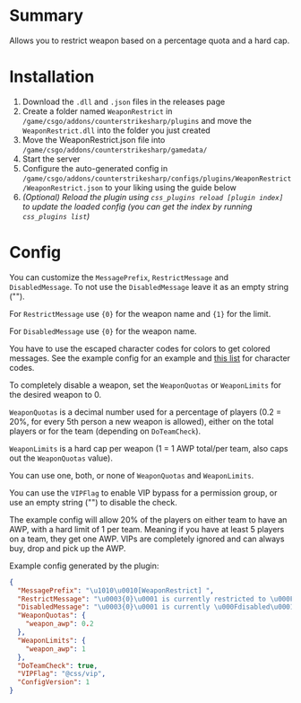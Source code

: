 # Summary
Allows you to restrict weapon based on a percentage quota and a hard cap.

# Installation
1. Download the `.dll` and `.json` files in the releases page
2. Create a folder named `WeaponRestrict` in `/game/csgo/addons/counterstrikesharp/plugins` and move the `WeaponRestrict.dll` into the folder you just created
3. Move the WeaponRestrict.json file into `/game/csgo/addons/counterstrikesharp/gamedata/`
4. Start the server
5. Configure the auto-generated config in `/game/csgo/addons/counterstrikesharp/configs/plugins/WeaponRestrict/WeaponRestrict.json` to your liking using the guide below
6. *(Optional) Reload the plugin using `css_plugins reload [plugin index]` to update the loaded config (you can get the index by running `css_plugins list`)*

# Config
You can customize the `MessagePrefix`, `RestrictMessage` and `DisabledMessage`. To not use the `DisabledMessage` leave it as an empty string ("").

For `RestrictMessage` use `{0}` for the weapon name and `{1}` for the limit.

For `DisabledMessage` use `{0}` for the weapon name. 

You have to use the escaped character codes for colors to get colored messages. See the example config for an example and [this list](https://github.com/roflmuffin/CounterStrikeSharp/blob/e1f9b5635eb21a7e2e31b1783b1b676719f88593/managed/CounterStrikeSharp.API/Modules/Utils/ChatColors.cs#L19) for character codes.

To completely disable a weapon, set the `WeaponQuotas` or `WeaponLimits` for the desired weapon to 0.

`WeaponQuotas` is a decimal number used for a percentage of players (0.2 = 20%, for every 5th person a new weapon is allowed), either on the total players or for the team (depending on `DoTeamCheck`).

`WeaponLimits` is a hard cap per weapon (1 = 1 AWP total/per team, also caps out the `WeaponQuotas` value).

You can use one, both, or none of `WeaponQuotas` and `WeaponLimits`.

You can use the `VIPFlag` to enable VIP bypass for a permission group, or use an empty string ("") to disable the check.

The example config will allow 20% of the players on either team to have an AWP, with a hard limit of 1 per team. Meaning if you have at least 5 players on a team, they get one AWP. 
VIPs are completely ignored and can always buy, drop and pick up the AWP.

Example config generated by the plugin:
```json
{
  "MessagePrefix": "\u1010\u0010[WeaponRestrict] ",
  "RestrictMessage": "\u0003{0}\u0001 is currently restricted to \u000F{1}\u0001 per team.",
  "DisabledMessage": "\u0003{0}\u0001 is currently \u000Fdisabled\u0001.",
  "WeaponQuotas": {
    "weapon_awp": 0.2
  },
  "WeaponLimits": {
    "weapon_awp": 1
  },
  "DoTeamCheck": true,
  "VIPFlag": "@css/vip",
  "ConfigVersion": 1
}
```
